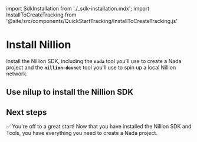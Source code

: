 import SdkInstallation from './\_sdk-installation.mdx';
import InstallToCreateTracking from '@site/src/components/QuickStartTracking/InstallToCreateTracking.js'

# Install Nillion

Install the Nillion SDK, including the <strong>`nada`</strong> tool you'll use to create a Nada project and the <strong>`nillion-devnet`</strong> tool you'll use to spin up a local Nillion network.

## Use nilup to install the Nillion SDK

<SdkInstallation/>

## Next steps

✅ You're off to a great start! Now that you have installed the Nillion SDK and Tools, you have everything you need to create a Nada project.

<InstallToCreateTracking />
